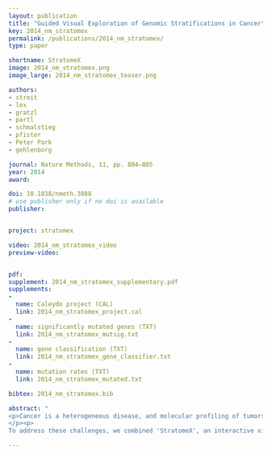 ```yaml
---
layout: publication
title: "Guided Visual Exploration of Genomic Stratifications in Cancer"
key: 2014_nm_stratomex
permalink: /publications/2014_nm_stratomex/
type: paper

shortname: StratomeX
image: 2014_nm_stratomex.png
image_large: 2014_nm_stratomex_teaser.png

authors:
- streit
- lex
- gratzl
- partl
- schmalstieg
- pfister
- Peter Park
- gehlenborg

journal: Nature Methods, 11, pp. 884–885
year: 2014
award:

doi: 10.1038/nmeth.3088
# use publisher only if no doi is available
publisher:


project: stratomex

video: 2014_nm_stratomex_video
preview-video:


pdf: 
supplement: 2014_nm_stratomex_supplementary.pdf
supplements:
- 
  name: Caleydo project (CAL)
  link: 2014_nm_stratomex_project.cal
- 
  name: significantly mutated genes (TXT)
  link: 2014_nm_stratomex_mutsig.txt
- 
  name: gene classification (TXT)
  link: 2014_nm_stratomex_gene_classifier.txt
- 
  name: mutation rates (TXT)
  link: 2014_nm_stratomex_mutated.txt

bibtex: 2014_nm_stratomex.bib

abstract: "
<p>Cancer is a heterogeneous disease, and molecular profiling of tumors from large cohorts has enabled characterization of new tumor subtypes. This is a prerequisite for improving personalized treatment and ultimately achieving better patient outcomes. Potential tumor subtypes can be identified with methods such as unsupervised clustering or network-based stratification, which assign patients to sets based on high-dimensional molecular profiles. Detailed characterization of identified sets and their interpretation, however, remain a time-consuming exploratory process.
</p><p>
To address these challenges, we combined 'StratomeX', an interactive visualization tool that is freely available at <a href='http://www.caleydo.org/'>http://www.caleydo.org/</a>, with exploration tools to efficiently compare multiple patient stratifications, to correlate patient sets with clinical information or genomic alterations and to view the differences between molecular profiles across patient sets. Although we focus on cancer genomics here, StratomeX can also be applied in other disease cohorts.</p>"

---
```



